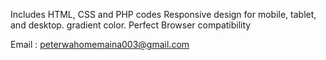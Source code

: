 Includes HTML, CSS and PHP codes Responsive design for mobile, tablet, and desktop. gradient color. Perfect Browser compatibility

Email : peterwahomemaina003@gmail.com
